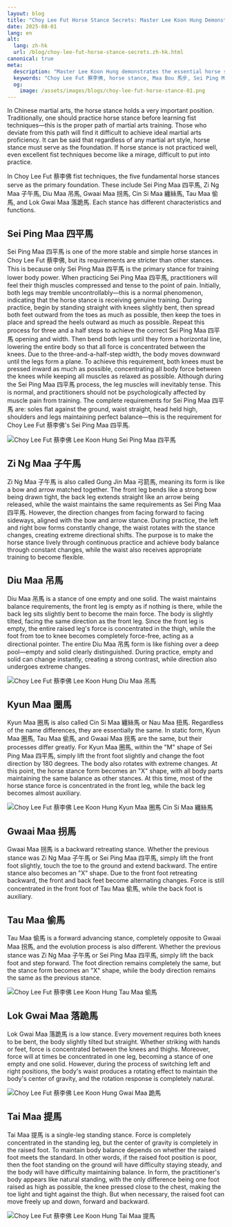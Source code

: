```yaml
---
layout: blog
title: "Choy Lee Fut Horse Stance Secrets: Master Lee Koon Hung Demonstrations"
date: 2025-08-01
lang: en
alt:
  lang: zh-hk
  url: /blog/choy-lee-fut-horse-stance-secrets.zh-hk.html
canonical: true
meta:
  description: "Master Lee Koon Hung demonstrates the essential horse stance secrets of Choy Lee Fut 蔡李佛 Kung Fu. Learn the five fundamental stances: Sei Ping Maa 四平馬, Zi Ng Maa 子午馬, Diu Maa 吊馬, Gwaai Maa 拐馬, and Tau Maa 偷馬. Discover proper stance training, balance techniques, and power generation methods for authentic martial arts development."
  keywords: "Choy Lee Fut 蔡李佛, horse stance, Maa Bou 馬步, Sei Ping Maa 四平馬, Zi Ng Maa 子午馬, Diu Maa 吊馬, Gwaai Maa 拐馬, Tau Maa 偷馬, Lee Koon Hung, kung fu stances, martial arts training, stance fundamentals, kung fu basics, Chinese martial arts, stance secrets, balance training, power generation, martial arts foundation, traditional kung fu, stance techniques, kung fu forms, martial arts stance, horse stance training, kung fu stance secrets"
  og: 
    image: /assets/images/blogs/choy-lee-fut-horse-stance-01.png
---
```


In Chinese martial arts, the horse stance holds a very important position. Traditionally, one should practice horse stance before learning fist techniques—this is the proper path of martial arts training. Those who deviate from this path will find it difficult to achieve ideal martial arts proficiency. It can be said that regardless of any martial art style, horse stance must serve as the foundation. If horse stance is not practiced well, even excellent fist techniques become like a mirage, difficult to put into practice.

In Choy Lee Fut 蔡李佛 fist techniques, the five fundamental horse stances serve as the primary foundation. These include Sei Ping Maa 四平馬, Zi Ng Maa 子午馬, Diu Maa 吊馬, Gwaai Maa 拐馬, Cin Si Maa 纏絲馬, Tau Maa 偷馬, and Lok Gwai Maa 落跪馬. Each stance has different characteristics and functions.

## Sei Ping Maa 四平馬

Sei Ping Maa 四平馬 is one of the more stable and simple horse stances in Choy Lee Fut 蔡李佛, but its requirements are stricter than other stances. This is because only Sei Ping Maa 四平馬 is the primary stance for training lower body power. When practicing Sei Ping Maa 四平馬, practitioners will feel their thigh muscles compressed and tense to the point of pain. Initially, both legs may tremble uncontrollably—this is a normal phenomenon, indicating that the horse stance is receiving genuine training. During practice, begin by standing straight with knees slightly bent, then spread both feet outward from the toes as much as possible, then keep the toes in place and spread the heels outward as much as possible. Repeat this process for three and a half steps to achieve the correct Sei Ping Maa 四平馬 opening and width. Then bend both legs until they form a horizontal line, lowering the entire body so that all force is concentrated between the knees. Due to the three-and-a-half-step width, the body moves downward until the legs form a plane. To achieve this requirement, both knees must be pressed inward as much as possible, concentrating all body force between the knees while keeping all muscles as relaxed as possible. Although during the Sei Ping Maa 四平馬 process, the leg muscles will inevitably tense. This is normal, and practitioners should not be psychologically affected by muscle pain from training. The complete requirements for Sei Ping Maa 四平馬 are: soles flat against the ground, waist straight, head held high, shoulders and legs maintaining perfect balance—this is the requirement for Choy Lee Fut 蔡李佛's Sei Ping Maa 四平馬.

<img src="/assets/images/blogs/choy-lee-fut-horse-stance-01.png" alt="Choy Lee Fut 蔡李佛 Lee Koon Hung Sei Ping Maa 四平馬"  class="max-h-80 mx-auto rounded-lg shadow-lg"/> 

## Zi Ng Maa 子午馬

Zi Ng Maa 子午馬 is also called Gung Jin Maa 弓箭馬, meaning its form is like a bow and arrow matched together. The front leg bends like a strong bow being drawn tight, the back leg extends straight like an arrow being released, while the waist maintains the same requirements as Sei Ping Maa 四平馬. However, the direction changes from facing forward to facing sideways, aligned with the bow and arrow stance. During practice, the left and right bow forms constantly change, the waist rotates with the stance changes, creating extreme directional shifts. The purpose is to make the horse stance lively through continuous practice and achieve body balance through constant changes, while the waist also receives appropriate training to become flexible.

## Diu Maa 吊馬

Diu Maa 吊馬 is a stance of one empty and one solid. The waist maintains balance requirements, the front leg is empty as if nothing is there, while the back leg sits slightly bent to become the main force. The body is slightly tilted, facing the same direction as the front leg. Since the front leg is empty, the entire raised leg's force is concentrated in the thigh, while the foot from toe to knee becomes completely force-free, acting as a directional pointer. The entire Diu Maa 吊馬 form is like fishing over a deep pool—empty and solid clearly distinguished. During practice, empty and solid can change instantly, creating a strong contrast, while direction also undergoes extreme changes.

<img src="/assets/images/blogs/choy-lee-fut-horse-stance-03.png" alt="Choy Lee Fut 蔡李佛 Lee Koon Hung Diu Maa 吊馬"  class="max-h-80 mx-auto rounded-lg shadow-lg"/> 

## Kyun Maa 圈馬

Kyun Maa 圈馬 is also called Cin Si Maa 纏絲馬 or Nau Maa 扭馬. Regardless of the name differences, they are essentially the same. In static form, Kyun Maa 圈馬, Tau Maa 偷馬, and Gwaai Maa 拐馬 are the same, but their processes differ greatly. For Kyun Maa 圈馬, within the "M" shape of Sei Ping Maa 四平馬, simply lift the front foot slightly and change the foot direction by 180 degrees. The body also rotates with extreme changes. At this point, the horse stance form becomes an "X" shape, with all body parts maintaining the same balance as other stances. At this time, most of the horse stance force is concentrated in the front leg, while the back leg becomes almost auxiliary.

<img src="/assets/images/blogs/choy-lee-fut-horse-stance-04.png" alt="Choy Lee Fut 蔡李佛 Lee Koon Hung Kyun Maa 圈馬 Cin Si Maa 纏絲馬"  class="max-h-80 mx-auto rounded-lg shadow-lg"/> 

## Gwaai Maa 拐馬

Gwaai Maa 拐馬 is a backward retreating stance. Whether the previous stance was Zi Ng Maa 子午馬 or Sei Ping Maa 四平馬, simply lift the front foot slightly, touch the toe to the ground and extend backward. The entire stance also becomes an "X" shape. Due to the front foot retreating backward, the front and back feet become alternating changes. Force is still concentrated in the front foot of Tau Maa 偷馬, while the back foot is auxiliary.

## Tau Maa 偷馬

Tau Maa 偷馬 is a forward advancing stance, completely opposite to Gwaai Maa 拐馬, and the evolution process is also different. Whether the previous stance was Zi Ng Maa 子午馬 or Sei Ping Maa 四平馬, simply lift the back foot and step forward. The foot direction remains completely the same, but the stance form becomes an "X" shape, while the body direction remains the same as the previous stance.

<img src="/assets/images/blogs/choy-lee-fut-horse-stance-05.png" alt="Choy Lee Fut 蔡李佛 Lee Koon Hung Tau Maa 偷馬"  class="max-h-80 mx-auto rounded-lg shadow-lg"/> 

## Lok Gwai Maa 落跪馬

Lok Gwai Maa 落跪馬 is a low stance. Every movement requires both knees to be bent, the body slightly tilted but straight. Whether striking with hands or feet, force is concentrated between the knees and thighs. Moreover, force will at times be concentrated in one leg, becoming a stance of one empty and one solid. However, during the process of switching left and right positions, the body's waist produces a rotating effect to maintain the body's center of gravity, and the rotation response is completely natural.

<img src="/assets/images/blogs/choy-lee-fut-horse-stance-02.png" alt="Choy Lee Fut 蔡李佛 Lee Koon Hung Gwai Maa 跪馬"  class="max-h-80 mx-auto rounded-lg shadow-lg"/> 

## Tai Maa 提馬

Tai Maa 提馬 is a single-leg standing stance. Force is completely concentrated in the standing leg, but the center of gravity is completely in the raised foot. To maintain body balance depends on whether the raised foot meets the standard. In other words, if the raised foot position is poor, then the foot standing on the ground will have difficulty staying steady, and the body will have difficulty maintaining balance. In form, the practitioner's body appears like natural standing, with the only difference being one foot raised as high as possible, the knee pressed close to the chest, making the toe light and tight against the thigh. But when necessary, the raised foot can move freely up and down, forward and backward.

<img src="/assets/images/blogs/choy-lee-fut-horse-stance-06.png" alt="Choy Lee Fut 蔡李佛 Lee Koon Hung Tai Maa 提馬"  class="max-h-80 mx-auto rounded-lg shadow-lg"/> 